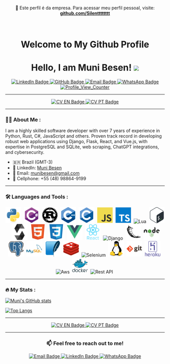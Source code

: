 <p align="center">
  🔗 Este perfil é da empresa. Para acessar meu perfil pessoal, visite: 
  <a href="https://github.com/Silenttttttt"><strong>github.com/Silentttttttt</strong></a>
</p>

<h1 align="center">
    <br>
    Welcome to My Github Profile 
  <br>
</h1>

<h1 align="center"><b>Hello, I am Muni Besen! </b><img src="https://media.giphy.com/media/v1.Y2lkPTc5MGI3NjExdjNmaGg1Zml0MTBlcms4MmtlMHU1Zms5OXhvajM1ejJhdGliOWtieCZlcD12MV9pbnRlcm5fZ2lmX2J5X2lkJmN0PWc/wwg1suUiTbCY8H8vIA/giphy-downsized-large.gif" width="35"></h1>

<div id="badges" align="center" border-radius="50px">
  <a href="https://www.linkedin.com/in/muni-besen/">
    <img src="https://img.shields.io/badge/LinkedIn-blue?style=for-the-badge&logo=linkedin&logoColor=white" alt="LinkedIn Badge"/>
  </a>
  <a href="https://github.com/Silenttttttt">
    <img src="https://img.shields.io/badge/GitHub-black?style=for-the-badge&logo=github&logoColor=white" alt="GitHub Badge"/>
  </a>
  <a href="mailto:munibesen@gmail.com">
    <img src="https://img.shields.io/badge/Email-red?style=for-the-badge&logo=gmail&logoColor=white" alt="Email Badge"/>
  </a>
  <a href="https://wa.me/554898864199">
    <img src="https://img.shields.io/badge/WhatsApp-green?style=for-the-badge&logo=whatsapp&logoColor=white" alt="WhatsApp Badge"/>
  </a>
</div>

<div align="center">
    <a href="https://github.com/Silenttttttt" target="_blank">
        <img src="https://komarev.com/ghpvc/?username=Silenttttttt&style=flat-square&color=blue" alt="Profile_View_Counter"/>
    </a>
</div>

---

<div align="center">
  <a href="https://github.com/Silenttttttt/cv-forge/blob/main/muni_besen_en.pdf">
    <img src="https://img.shields.io/badge/Curriculum%20Vitae%20(EN)-blue?style=for-the-badge&logo=adobeacrobatreader&logoColor=white" alt="CV EN Badge"/>
  </a>
  <a href="https://github.com/Silenttttttt/cv-forge/blob/main/muni_besen_pt.pdf">
    <img src="https://img.shields.io/badge/Curriculum%20Vitae%20(PT)-blue?style=for-the-badge&logo=adobeacrobatreader&logoColor=white" alt="CV PT Badge"/>
  </a>
</div>

---


### :technologist: About Me :

I am a highly skilled software developer with over 7 years of experience in Python, Rust, C#, JavaScript and others. Proven track record in developing robust web applications using Django, Flask, React, and Vue.js, with expertise in PostgreSQL and SQLite, web scraping, ChatGPT integrations, and cybersecurity.

- 🇧🇷 Brazil (GMT-3)
- 🔗 LinkedIn: [Muni Besen](https://www.linkedin.com/in/muni-besen/)
- 📧 Email: munibesen@gmail.com
- 📱 Cellphone: +55 (48) 98864-9199

---

### :hammer_and_wrench: Languages and Tools :

<div align="center">
  <img src="https://github.com/devicons/devicon/blob/master/icons/python/python-original.svg" title="Python" alt="Python" width="50" height="50"/>&nbsp;
  <img src="https://github.com/devicons/devicon/blob/master/icons/csharp/csharp-original.svg" title="C#" alt="C#" width="50" height="50"/>&nbsp;
  <img src="https://github.com/devicons/devicon/blob/master/icons/rust/rust-original.svg" title="Rust" alt="Rust" width="50" height="50"/>&nbsp;
  <img src="https://github.com/devicons/devicon/blob/master/icons/cplusplus/cplusplus-original.svg" title="C++" alt="C++" width="50" height="50"/>&nbsp;
  <img src="https://github.com/devicons/devicon/blob/master/icons/c/c-original.svg" title="C" alt="C" width="50" height="50"/>&nbsp;
  <img src="https://github.com/devicons/devicon/blob/master/icons/javascript/javascript-original.svg" title="JavaScript" alt="JavaScript" width="50" height="50"/>&nbsp;
  <img src="https://github.com/devicons/devicon/blob/master/icons/typescript/typescript-original.svg" title="TypeScript" alt="TypeScript" width="50" height="50"/>&nbsp;
  <img src="https://upload.wikimedia.org/wikipedia/commons/c/cf/Lua-Logo.svg" title="Lua" alt="Lua" width="50" height="50"/>&nbsp;
  <img src="https://github.com/devicons/devicon/blob/master/icons/bash/bash-original.svg" title="Bash" alt="Bash" width="50" height="50"/>&nbsp;
  <img src="https://github.com/devicons/devicon/blob/master/icons/solidity/solidity-original.svg" title="Solidity" alt="Solidity" width="50" height="50"/>&nbsp;
  <img src="https://github.com/devicons/devicon/blob/master/icons/html5/html5-original.svg" title="HTML5" alt="HTML5" width="50" height="50"/>&nbsp;
  <img src="https://github.com/devicons/devicon/blob/master/icons/css3/css3-original.svg" title="CSS3" alt="CSS3" width="50" height="50"/>&nbsp;
  <img src="https://github.com/devicons/devicon/blob/master/icons/vuejs/vuejs-original.svg" title="Vue.js" alt="Vue.js" width="50" height="50"/>&nbsp;
  <img src="https://github.com/devicons/devicon/blob/master/icons/react/react-original-wordmark.svg" title="React" alt="React" width="50" height="50"/>&nbsp;
  <img src="https://static.djangoproject.com/img/logos/django-logo-positive.svg" title="Django" alt="Django" width="50" height="50"/>&nbsp;
  <img src="https://github.com/devicons/devicon/blob/master/icons/flask/flask-original.svg" title="Flask" alt="Flask" width="50" height="50"/>&nbsp;
  <img src="https://github.com/devicons/devicon/blob/master/icons/nodejs/nodejs-original-wordmark.svg" title="Node.js" alt="Node.js" width="50" height="50"/>&nbsp;
  <img src="https://github.com/devicons/devicon/blob/master/icons/postgresql/postgresql-original.svg" title="PostgreSQL" alt="PostgreSQL" width="50" height="50"/>&nbsp;
  <img src="https://github.com/devicons/devicon/blob/master/icons/mysql/mysql-original-wordmark.svg" title="MySQL" alt="MySQL" width="50" height="50"/>&nbsp;
  <img src="https://github.com/devicons/devicon/blob/master/icons/sqlite/sqlite-original.svg" title="SQLite" alt="SQLite" width="50" height="50"/>&nbsp;
  <img src="https://github.com/devicons/devicon/blob/master/icons/redis/redis-original.svg" title="Redis" alt="Redis" width="50" height="50"/>&nbsp;
  <img src="https://user-images.githubusercontent.com/25181517/184103699-d1b83c07-2d83-4d99-9a1e-83bd89e08117.png" title="Selenium" alt="Selenium" width="50" height="50"/>&nbsp;
  <img src="https://github.com/devicons/devicon/blob/master/icons/linux/linux-original.svg" title="Linux" alt="Linux" width="50" height="50"/>&nbsp;
  <img src="https://github.com/devicons/devicon/blob/master/icons/git/git-original-wordmark.svg" title="Git" alt="Git" width="50" height="50"/>&nbsp;
  <img src="https://github.com/devicons/devicon/blob/master/icons/heroku/heroku-original-wordmark.svg" title="Heroku" alt="Heroku" width="50" height="50"/>&nbsp;
  <img src="https://upload.wikimedia.org/wikipedia/commons/9/93/Amazon_Web_Services_Logo.svg" title="Aws" alt="Aws" width="50" height="50"/>&nbsp;
  <img src="https://github.com/devicons/devicon/blob/master/icons/docker/docker-original-wordmark.svg" title="Docker" alt="Docker" width="50" height="50"/>&nbsp;
  <img src="https://user-images.githubusercontent.com/25181517/192107858-fe19f043-c502-4009-8c47-476fc89718ad.png" title="Rest API" alt="Rest API" width="50" height="50"/>&nbsp;
</div>

---

### :fire: My Stats :

[![Muni's GitHub stats](https://github-readme-stats.vercel.app/api?username=Silenttttttt&show_icons=true&theme=radical)](https://github.com/Silenttttttt)

[![Top Langs](https://github-readme-stats.vercel.app/api/top-langs/?username=Silenttttttt&layout=compact&theme=radical&hide=powershell)](https://github.com/Silenttttttt)


---

<div align="center">
  <a href="https://github.com/Silenttttttt/cv-forge/blob/main/muni_besen_en.pdf">
    <img src="https://img.shields.io/badge/Curriculum%20Vitae%20(EN)-blue?style=for-the-badge&logo=adobeacrobatreader&logoColor=white" alt="CV EN Badge"/>
  </a>
  <a href="https://github.com/Silenttttttt/cv-forge/blob/main/muni_besen_pt.pdf">
    <img src="https://img.shields.io/badge/Curriculum%20Vitae%20(PT)-blue?style=for-the-badge&logo=adobeacrobatreader&logoColor=white" alt="CV PT Badge"/>
  </a>
</div>

---

<div align="center">
  <h3>📫 Feel free to reach out to me!</h3>
  <a href="mailto:munibesen@gmail.com">
    <img src="https://img.shields.io/badge/Email-red?style=for-the-badge&logo=gmail&logoColor=white" alt="Email Badge"/>
  </a>
  <a href="https://www.linkedin.com/in/muni-besen/">
    <img src="https://img.shields.io/badge/LinkedIn-blue?style=for-the-badge&logo=linkedin&logoColor=white" alt="LinkedIn Badge"/>
  </a>
  <a href="https://wa.me/554898864199">
    <img src="https://img.shields.io/badge/WhatsApp-green?style=for-the-badge&logo=whatsapp&logoColor=white" alt="WhatsApp Badge"/>
  </a>
  <br>
</div>
